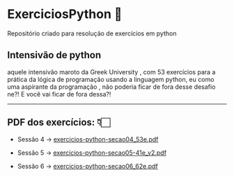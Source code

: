 # ExerciciosPython 🐍
Repositório criado para resolução de exercícios em python 

<h2> Intensivão de python </h2>
<p> aquele intensivão maroto da Greek University , com 53 exercícios
para a prática da lógica de programação usando a linguagem python,
eu como uma aspirante da programação , não poderia ficar de fora desse desafio ne?!
E você vai ficar de fora dessa?!

<hr>

<h2> PDF dos exercícios: 👇🏻 </h2>

- Sessão 4 -> [exercicios-python-secao04_53e.pdf](https://github.com/Julianadev/ExerciciosPython/files/11130793/exercicios-python-secao04_53e.pdf)

- Sessão 5 -> [exercicios-python-secao05-41e_v2.pdf](https://github.com/Julianadev/ExerciciosPython/files/11130794/exercicios-python-secao05-41e_v2.pdf)

- Sessão 6 -> [exercicios-python-secao06_62e.pdf](https://github.com/Julianadev/ExerciciosPython/files/11196647/exercicios-python-secao06_62e.pdf)

